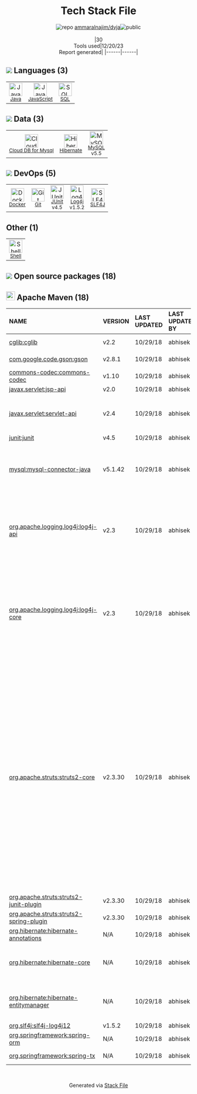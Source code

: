 <!--
&lt;--- Readme.md Snippet without images Start ---&gt;
## Tech Stack
ammaralnajim/dvja is built on the following main stack:

- [Java](https://www.java.com) – Languages
- [MySQL](http://www.mysql.com) – Databases
- [JavaScript](https://developer.mozilla.org/en-US/docs/Web/JavaScript) – Languages
- [Hibernate](http://hibernate.org/) – Object Relational Mapper (ORM)
- [JUnit](http://junit.org/) – Testing Frameworks
- [SQL](https://en.wikipedia.org/wiki/SQL) – Languages
- [Log4j](https://logging.apache.org/log4j/2.x/) – Logging Tools
- [SLF4J](http://slf4j.org/) – Log Management
- [Shell](https://en.wikipedia.org/wiki/Shell_script) – Shells
- [Cloud DB for Mysql](https://www.ncloud.com/product/database/cloudDbMysql) – SQL Database as a Service
- [Docker](https://www.docker.com/) – Virtual Machine Platforms & Containers

Full tech stack [here](/techstack.md)

&lt;--- Readme.md Snippet without images End ---&gt;

&lt;--- Readme.md Snippet with images Start ---&gt;
## Tech Stack
ammaralnajim/dvja is built on the following main stack:

- <img width='25' height='25' src='https://img.stackshare.io/service/995/K85ZWV2F.png' alt='Java'/> [Java](https://www.java.com) – Languages
- <img width='25' height='25' src='https://img.stackshare.io/service/1025/logo-mysql-170x170.png' alt='MySQL'/> [MySQL](http://www.mysql.com) – Databases
- <img width='25' height='25' src='https://img.stackshare.io/service/1209/javascript.jpeg' alt='JavaScript'/> [JavaScript](https://developer.mozilla.org/en-US/docs/Web/JavaScript) – Languages
- <img width='25' height='25' src='https://img.stackshare.io/service/1756/1uNl_IZX.png' alt='Hibernate'/> [Hibernate](http://hibernate.org/) – Object Relational Mapper (ORM)
- <img width='25' height='25' src='https://img.stackshare.io/service/2020/874086.png' alt='JUnit'/> [JUnit](http://junit.org/) – Testing Frameworks
- <img width='25' height='25' src='https://img.stackshare.io/service/2271/default_068d33483bba6b81ee13fbd4dc7aab9780896a54.png' alt='SQL'/> [SQL](https://en.wikipedia.org/wiki/SQL) – Languages
- <img width='25' height='25' src='https://img.stackshare.io/service/2804/Coralogix-log4j-integration.jpg' alt='Log4j'/> [Log4j](https://logging.apache.org/log4j/2.x/) – Logging Tools
- <img width='25' height='25' src='https://img.stackshare.io/service/2805/05518ecaa42841e834421e9d6987b04f_400x400.png' alt='SLF4J'/> [SLF4J](http://slf4j.org/) – Log Management
- <img width='25' height='25' src='https://img.stackshare.io/service/4631/default_c2062d40130562bdc836c13dbca02d318205a962.png' alt='Shell'/> [Shell](https://en.wikipedia.org/wiki/Shell_script) – Shells
- <img width='25' height='25' src='https://img.stackshare.io/service/21275/default_078eb0ae2b56280a937ed073a3ba4332291f9ba8.png' alt='Cloud DB for Mysql'/> [Cloud DB for Mysql](https://www.ncloud.com/product/database/cloudDbMysql) – SQL Database as a Service
- <img width='25' height='25' src='https://img.stackshare.io/service/586/n4u37v9t_400x400.png' alt='Docker'/> [Docker](https://www.docker.com/) – Virtual Machine Platforms & Containers

Full tech stack [here](/techstack.md)

&lt;--- Readme.md Snippet with images End ---&gt;
-->
<div align="center">

# Tech Stack File
![](https://img.stackshare.io/repo.svg "repo") [ammaralnajim/dvja](https://github.com/ammaralnajim/dvja)![](https://img.stackshare.io/public_badge.svg "public")
<br/><br/>
|30<br/>Tools used|12/20/23 <br/>Report generated|
|------|------|
</div>

## <img src='https://img.stackshare.io/languages.svg'/> Languages (3)
<table><tr>
  <td align='center'>
  <img width='36' height='36' src='https://img.stackshare.io/service/995/K85ZWV2F.png' alt='Java'>
  <br>
  <sub><a href="https://www.java.com">Java</a></sub>
  <br>
  <sub></sub>
</td>

<td align='center'>
  <img width='36' height='36' src='https://img.stackshare.io/service/1209/javascript.jpeg' alt='JavaScript'>
  <br>
  <sub><a href="https://developer.mozilla.org/en-US/docs/Web/JavaScript">JavaScript</a></sub>
  <br>
  <sub></sub>
</td>

<td align='center'>
  <img width='36' height='36' src='https://img.stackshare.io/service/2271/default_068d33483bba6b81ee13fbd4dc7aab9780896a54.png' alt='SQL'>
  <br>
  <sub><a href="https://en.wikipedia.org/wiki/SQL">SQL</a></sub>
  <br>
  <sub></sub>
</td>

</tr>
</table>

## <img src='https://img.stackshare.io/databases.svg'/> Data (3)
<table><tr>
  <td align='center'>
  <img width='36' height='36' src='https://img.stackshare.io/service/21275/default_078eb0ae2b56280a937ed073a3ba4332291f9ba8.png' alt='Cloud DB for Mysql'>
  <br>
  <sub><a href="https://www.ncloud.com/product/database/cloudDbMysql">Cloud DB for Mysql</a></sub>
  <br>
  <sub></sub>
</td>

<td align='center'>
  <img width='36' height='36' src='https://img.stackshare.io/service/1756/1uNl_IZX.png' alt='Hibernate'>
  <br>
  <sub><a href="http://hibernate.org/">Hibernate</a></sub>
  <br>
  <sub></sub>
</td>

<td align='center'>
  <img width='36' height='36' src='https://img.stackshare.io/service/1025/logo-mysql-170x170.png' alt='MySQL'>
  <br>
  <sub><a href="http://www.mysql.com">MySQL</a></sub>
  <br>
  <sub>v5.5</sub>
</td>

</tr>
</table>

## <img src='https://img.stackshare.io/devops.svg'/> DevOps (5)
<table><tr>
  <td align='center'>
  <img width='36' height='36' src='https://img.stackshare.io/service/586/n4u37v9t_400x400.png' alt='Docker'>
  <br>
  <sub><a href="https://www.docker.com/">Docker</a></sub>
  <br>
  <sub></sub>
</td>

<td align='center'>
  <img width='36' height='36' src='https://img.stackshare.io/service/1046/git.png' alt='Git'>
  <br>
  <sub><a href="http://git-scm.com/">Git</a></sub>
  <br>
  <sub></sub>
</td>

<td align='center'>
  <img width='36' height='36' src='https://img.stackshare.io/service/2020/874086.png' alt='JUnit'>
  <br>
  <sub><a href="http://junit.org/">JUnit</a></sub>
  <br>
  <sub>v4.5</sub>
</td>

<td align='center'>
  <img width='36' height='36' src='https://img.stackshare.io/service/2804/Coralogix-log4j-integration.jpg' alt='Log4j'>
  <br>
  <sub><a href="https://logging.apache.org/log4j/2.x/">Log4j</a></sub>
  <br>
  <sub>v1.5.2</sub>
</td>

<td align='center'>
  <img width='36' height='36' src='https://img.stackshare.io/service/2805/05518ecaa42841e834421e9d6987b04f_400x400.png' alt='SLF4J'>
  <br>
  <sub><a href="http://slf4j.org/">SLF4J</a></sub>
  <br>
  <sub></sub>
</td>

</tr>
</table>

## Other (1)
<table><tr>
  <td align='center'>
  <img width='36' height='36' src='https://img.stackshare.io/service/4631/default_c2062d40130562bdc836c13dbca02d318205a962.png' alt='Shell'>
  <br>
  <sub><a href="https://en.wikipedia.org/wiki/Shell_script">Shell</a></sub>
  <br>
  <sub></sub>
</td>

</tr>
</table>


## <img src='https://img.stackshare.io/group.svg' /> Open source packages (18)</h2>

## <img width='24' height='24' src='https://img.stackshare.io/package_manager/977/default_9833f2ef0bbc2a946b4cc5e9307264033361076b.png'/> Apache Maven (18)

|NAME|VERSION|LAST UPDATED|LAST UPDATED BY|LICENSE|VULNERABILITIES|
|:------|:------|:------|:------|:------|:------|
|[cglib:cglib](https://github.com/cglib/cglib)|v2.2|10/29/18|abhisek |Apache-2.0|N/A|
|[com.google.code.gson:gson](https://github.com/google/gson)|v2.8.1|10/29/18|abhisek |Apache-2.0|[CVE-2022-25647](https://github.com/advisories/GHSA-4jrv-ppp4-jm57) (High)|
|[commons-codec:commons-codec](https://commons.apache.org/proper/commons-codec/)|v1.10|10/29/18|abhisek |Apache-2.0|N/A|
|[javax.servlet:jsp-api]()|v2.0|10/29/18|abhisek |N/A|N/A|
|[javax.servlet:servlet-api]()|v2.4|10/29/18|abhisek |CDDL-1.0,GPL-2.0-with-classpath-exception|N/A|
|[junit:junit](http://junit.org)|v4.5|10/29/18|abhisek |EPL-1.0|N/A|
|[mysql:mysql-connector-java](http://dev.mysql.com/doc/connector-j/en/)|v5.1.42|10/29/18|abhisek |GPL-3.0-only|[CVE-2018-3258](https://github.com/advisories/GHSA-4vrv-ch96-6h42) (High)<br/>[CVE-2019-2692](https://github.com/advisories/GHSA-jcq3-cprp-m333) (Moderate)<br/>[CVE-2022-21363](https://github.com/advisories/GHSA-g76j-4cxx-23h9) (Moderate)|
|[org.apache.logging.log4j:log4j-api](https://logging.apache.org/log4j/2.x/)|v2.3|10/29/18|abhisek |Apache-2.0|[CVE-2021-45046](https://github.com/advisories/GHSA-7rjr-3q55-vv33) (Critical)<br/>[CVE-2021-44228](https://github.com/advisories/GHSA-jfh8-c2jp-5v3q) (Critical)<br/>[CVE-2021-45105](https://github.com/advisories/GHSA-p6xc-xr62-6r2g) (High)<br/>[CVE-2021-44832](https://github.com/advisories/GHSA-8489-44mv-ggj8) (Moderate)|
|[org.apache.logging.log4j:log4j-core](https://logging.apache.org/log4j/2.x/)|v2.3|10/29/18|abhisek |Apache-2.0|[CVE-2021-44228](https://github.com/advisories/GHSA-jfh8-c2jp-5v3q) (Critical)<br/>[CVE-2021-45046](https://github.com/advisories/GHSA-7rjr-3q55-vv33) (Critical)<br/>[CVE-2017-5645](https://github.com/advisories/GHSA-fxph-q3j8-mv87) (Critical)<br/>[CVE-2021-45105](https://github.com/advisories/GHSA-p6xc-xr62-6r2g) (High)<br/>[CVE-2021-44832](https://github.com/advisories/GHSA-8489-44mv-ggj8) (Moderate)<br/>[CVE-2020-9488](https://github.com/advisories/GHSA-vwqq-5vrc-xw9h) (Low)|
|[org.apache.struts:struts2-core](http://struts.apache.org/)|v2.3.30|10/29/18|abhisek |Apache-2.0|[CVE-2016-6795](https://github.com/advisories/GHSA-44hv-jjx7-qfjg) (Critical)<br/>[CVE-2021-31805](https://github.com/advisories/GHSA-v8j6-6c2r-r27c) (Critical)<br/>[CVE-2017-12611](https://github.com/advisories/GHSA-8fx9-5hx8-crhm) (Critical)<br/>[CVE-2020-17530](https://github.com/advisories/GHSA-jc35-q369-45pv) (Critical)<br/>[CVE-2017-5638](https://github.com/advisories/GHSA-j77q-2qqg-6989) (Critical)<br/>[CVE-2019-0230](https://github.com/advisories/GHSA-wp4h-pvgw-5727) (Critical)<br/>[CVE-2023-50164](https://github.com/advisories/GHSA-2j39-qcjm-428w) (Critical)<br/>[CVE-2017-9787](https://github.com/advisories/GHSA-8mr5-h28g-36qx) (High)<br/>[CVE-2019-0233](https://github.com/advisories/GHSA-ccp5-gg58-pxfm) (High)<br/>[CVE-2018-11776](https://github.com/advisories/GHSA-cr6j-3jp9-rw65) (High)<br/>[CVE-2023-41835](https://github.com/advisories/GHSA-729q-fcgp-r5xh) (High)<br/>[CVE-2012-1592](https://github.com/advisories/GHSA-8m5q-crqq-6pmf) (High)<br/>[CVE-2017-9804](https://github.com/advisories/GHSA-x5x7-3v85-wpc4) (High)<br/>[CVE-2023-34396](https://github.com/advisories/GHSA-4g42-gqrg-4633) (High)<br/>[CVE-2023-34149](https://github.com/advisories/GHSA-8f6x-v685-g2xc) (Moderate)|
|[org.apache.struts:struts2-junit-plugin]()|v2.3.30|10/29/18|abhisek |Apache-2.0|N/A|
|[org.apache.struts:struts2-spring-plugin]()|v2.3.30|10/29/18|abhisek |Apache-2.0|N/A|
|[org.hibernate:hibernate-annotations](http://hibernate.org/hibernate-annotations)|N/A|10/29/18|abhisek |LGPL-2.1+|N/A|
|[org.hibernate:hibernate-core](http://hibernate.org/orm)|N/A|10/29/18|abhisek |LGPL-2.0-only,GPL-3.0-or-later|N/A|
|[org.hibernate:hibernate-entitymanager](http://hibernate.org/orm)|N/A|10/29/18|abhisek |LGPL-2.0-only,GPL-3.0-or-later|N/A|
|[org.slf4j:slf4j-log4j12](http://www.slf4j.org)|v1.5.2|10/29/18|abhisek |MIT|N/A|
|[org.springframework:spring-orm](https://github.com/spring-projects/spring-framework)|N/A|10/29/18|abhisek |Apache-2.0|N/A|
|[org.springframework:spring-tx](https://github.com/spring-projects/spring-framework)|N/A|10/29/18|abhisek |Apache-2.0|N/A|

<br/>
<div align='center'>

Generated via [Stack File](https://github.com/marketplace/stack-file)
